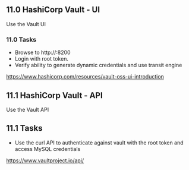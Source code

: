 ## 11.0 HashiCorp Vault - UI
Use the Vault UI

### 11.0 Tasks
* Browse to http://<vault public ip>:8200
* Login with root token.
* Verify ability to generate dynamic credentials and use transit engine

https://www.hashicorp.com/resources/vault-oss-ui-introduction

## 11.1 HashiCorp Vault - API
Use the Vault API

## 11.1 Tasks
* Use the curl API to authenticate against vault with the root token and access MySQL credentials

https://www.vaultproject.io/api/


